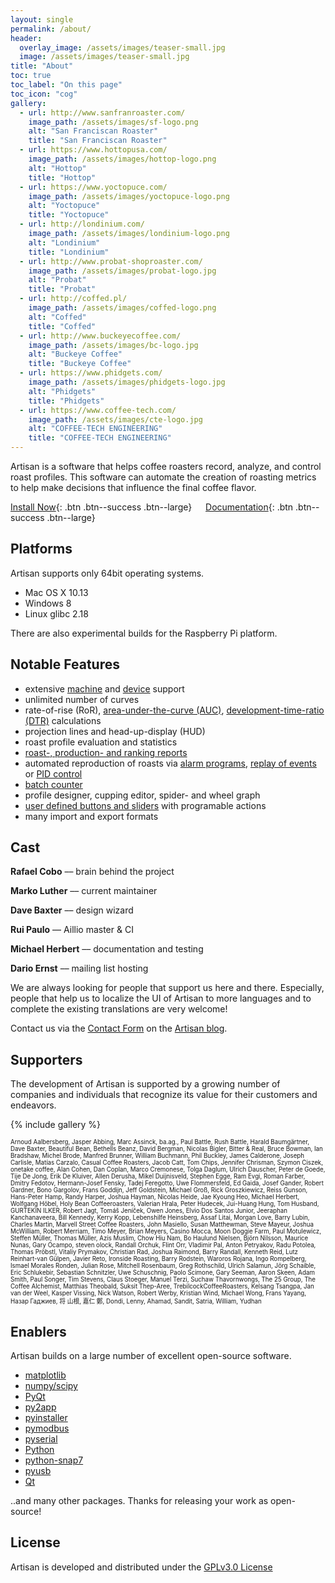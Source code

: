 ```yaml
---
layout: single
permalink: /about/
header:
  overlay_image: /assets/images/teaser-small.jpg
  image: /assets/images/teaser-small.jpg
title: "About"
toc: true
toc_label: "On this page"
toc_icon: "cog"
gallery:
  - url: http://www.sanfranroaster.com/
    image_path: /assets/images/sf-logo.png
    alt: "San Franciscan Roaster"
    title: "San Franciscan Roaster"
  - url: https://www.hottopusa.com/
    image_path: /assets/images/hottop-logo.png
    alt: "Hottop"
    title: "Hottop"
  - url: https://www.yoctopuce.com/
    image_path: /assets/images/yoctopuce-logo.png
    alt: "Yoctopuce"
    title: "Yoctopuce"
  - url: http://londinium.com/
    image_path: /assets/images/londinium-logo.png
    alt: "Londinium"
    title: "Londinium"
  - url: http://www.probat-shoproaster.com/
    image_path: /assets/images/probat-logo.jpg
    alt: "Probat"
    title: "Probat"
  - url: http://coffed.pl/
    image_path: /assets/images/coffed-logo.png
    alt: "Coffed"
    title: "Coffed"
  - url: http://www.buckeyecoffee.com/
    image_path: /assets/images/bc-logo.jpg
    alt: "Buckeye Coffee"
    title: "Buckeye Coffee"
  - url: https://www.phidgets.com/
    image_path: /assets/images/phidgets-logo.jpg
    alt: "Phidgets"
    title: "Phidgets"
  - url: https://www.coffee-tech.com/
    image_path: /assets/images/cte-logo.jpg
    alt: "COFFEE-TECH ENGINEERING"
    title: "COFFEE-TECH ENGINEERING"
---
```


Artisan is a software that helps coffee roasters record, analyze, and control roast profiles. This software can automate the creation of roasting metrics to help make decisions that influence the final coffee flavor.


[Install Now](https://github.com/artisan-roaster-scope/artisan/releases/latest){: .btn .btn--success .btn--large}
&emsp; [Documentation](/doc/){: .btn .btn--success .btn--large}

## Platforms

Artisan supports only 64bit operating systems.

* Mac OS X 10.13
* Windows 8
* Linux glibc 2.18

There are also experimental builds for the Raspberry Pi platform.

## Notable Features

- extensive [machine](/machines/) and [device](/devices/) support
- unlimited number of curves
- rate-of-rise (RoR), [area-under-the-curve (AUC)](https://artisan-roasterscope.blogspot.de/2016/11/area-under-curve-auc.html), [development-time-ratio (DTR)](https://artisan-roasterscope.blogspot.de/2017/02/roast-phases-statistics-and-phases-lcds.html) calculations
- projection lines and head-up-display (HUD)
- roast profile evaluation and statistics
- [roast-, production- and ranking reports](https://artisan-roasterscope.blogspot.de/2016/03/artisan-v099.html)
- automated reproduction of roasts via [alarm programs](http://artisan-roasterscope.blogspot.de/2013/03/alarms.html), [replay of events](https://artisan-roasterscope.blogspot.de/2017/10/profile-templates.html) or [PID control](https://artisan-roasterscope.blogspot.de/2016/11/pid-control.html)
- [batch counter](https://artisan-roasterscope.blogspot.de/2015/07/batch-counter.html)
- profile designer, cupping editor, spider- and wheel graph
- [user defined buttons and sliders](http://artisan-roasterscope.blogspot.de/2013/02/events-buttons-and-palettes.html) with programable actions
- many import and export formats

## Cast

__Rafael Cobo__ –– brain behind the project

__Marko Luther__ –– current maintainer

__Dave Baxter__ –– design wizard

__Rui Paulo__ –– Aillio master & CI

__Michael Herbert__ –– documentation and testing

__Dario Ernst__ –– mailing list hosting

We are always looking for people that support us here and there. Especially, people that help us to localize the UI of Artisan to more languages and to complete the existing translations are very welcome!

Contact us via the [Contact Form](https://artisan-roasterscope.blogspot.it/p/contact-me.html) on the [Artisan blog](https://artisan-roasterscope.blogspot.it).

## Supporters

The development of Artisan is supported by a growing number of companies and individuals that recognize its value for their customers and endeavors.

{% include gallery %}

<sub><sup>
Arnoud Aalbersberg, Jasper Abbing, Marc Assinck, ba.ag., Paul Battle, Rush Battle, Harald Baumgärtner, Dave Baxter, Beautiful Bean, Bethells Beanz, David Bergman, Nicolas Bigler, Bitter & Real, Bruce Bowman, Ian Bradshaw, Michel Brode, Manfred Brunner, William Buchmann, Phil Buckley, James Calderone, Joseph Carlisle, Matías Carzalo, Casual Coffee Roasters, Jacob Catt, Tom Chips, Jennifer Chrisman, Szymon Ciszek, onetake coffee, Alan Cohen, Dan Coplan, Marco Cremonese, Tolga Daglum, Ulrich Dauscher, Peter de Goede, Tije De Jong, Erik De Kluiver, Allen Derusha, Mikel Duijnisveld, Stephen Egge, Ram Evgi, Roman Farber, Dmitry Fedotov, Hermann-Josef Fensky, Tadej Feregotto, Uwe Flommersfeld, Ed Gaida, Josef Gander, Robert Gardner, Bono Gargolov, Frans Goddijn, Jeff Goldstein, Michael Groß, Rick Groszkiewicz, Reiss Gunson, Hans-Peter Hamp, Randy Harper, Joshua Hayman, Nicolas Heide, Jae Kyoung Heo, Michael Herbert, Wolfgang Höbel, Holy Bean Coffeeroasters, Valerian Hrala, Peter Hudecek, Jui-Huang Hung, Tom Husband, GURTEKIN ILKER, Robert Jagt, Tomáš Jeníček, Owen Jones, Elvio Dos Santos Junior, Jeeraphan Kanchanaveera, Bill Kennedy, Kerry Kopp, Lebenshilfe Heinsberg, Assaf Litai, Morgan Love, Barry Lubin, Charles Martin, Marvell Street Coffee Roasters, John Masiello, Susan Matthewman, Steve Mayeur, Joshua McWilliam, Robert Merriam, Timo Meyer, Brian Meyers, Casino Mocca, Moon Doggie Farm, Paul Motulewicz, Steffen Müller, Thomas Müller, Azis Muslim, Chow Hiu Nam, Bo Haulund Nielsen, Björn Nilsson, Maurice Nunas, Gary Ocampo, steven olock, Randall Orchuk, Flint Orr, Vladimir Pal, Anton Petryakov, Radu Potolea, Thomas Pröbstl, Vitaliy Prymakov, Christian Rad, Joshua Raimond, Barry Randall, Kenneth Reid, Lutz Reinhart-van Gülpen, Javier Reto, Ironside Roasting, Barry Rodstein, Waroros Rojana, Ingo Rompelberg, Ismael Morales Ronden, Julian Rose, Mitchell Rosenbaum, Greg Rothschild, Ulrich Salamun, Jörg Schaible, Eric Schlukebir, Sebastian Schnitzler, Uwe Schuschnig, Paolo Scimone, Gary Seeman, Aaron Skeen, Adam Smith, Paul Songer, Tim Stevens, Claus Stoeger, Manuel Terzi, Suchaw Thavornwongs, The 25 Group, The Coffee Alchemist, Matthias Theobald, Suksit Thep-Aree, TrebilcockCoffeeRoasters, Kelsang Tsangpa, Jan van der Weel, Kasper Vissing, Nick Watson, Robert Werby, Kristian Wind, Michael Wong, Frans Yayang, Назар Гаджиев, 将 山根, 嘉仁 鄭, Dondi, Lenny, Ahamad, Sandit, Satria, William, Yudhan</sup></sub>


## Enablers

Artisan builds on a large number of excellent open-source software.

* [matplotlib](https://matplotlib.org)
* [numpy/scipy](https://www.scipy.org)
* [PyQt](https://riverbankcomputing.com)
* [py2app](https://bitbucket.org/ronaldoussoren/py2app)
* [pyinstaller](https://www.pyinstaller.org)
* [pymodbus](https://github.com/riptideio/pymodbus)
* [pyserial](https://github.com/pyserial/pyserial)
* [Python](https://www.python.org)
* [python-snap7](https://github.com/gijzelaerr/python-snap7)
* [pyusb](https://github.com/pyusb/pyusb)
* [Qt](https://www.qt.io)

..and many other packages. Thanks for releasing your work as open-source!

## License

Artisan is developed and distributed under the [GPLv3.0 License](http://www.gnu.org/copyleft/gpl.html)


